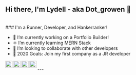 ## Hi there, I'm Lydell - aka Dot_growen 👋
<br />
### I'm a Runner, Developer, and Hankerranker!

- 🔭 I’m currently working on a Portfolio Builder!
- ⚛ I’m currently learning MERN Stack 
- 👯 I’m looking to collaborate with other developers
- 🥅 2020 Goals: Join my first company as a JR developer

[<img align="left" alt="codeSTACKr | YouTube" width="22px" src="https://cdn.jsdelivr.net/npm/simple-icons@v3/icons/youtube.svg" />][youtube]
[<img align="left" alt="codeSTACKr | Twitter" width="22px" src="https://cdn.jsdelivr.net/npm/simple-icons@v3/icons/twitter.svg" />][twitter]
[<img align="left" alt="codeSTACKr | LinkedIn" width="22px" src="https://cdn.jsdelivr.net/npm/simple-icons@v3/icons/linkedin.svg" />][linkedin]
[<img align="left" alt="codeSTACKr | Instagram" width="22px" src="https://cdn.jsdelivr.net/npm/simple-icons@v3/icons/instagram.svg" />][instagram]

<br />
---

[twitter]: https://twitter.com/codeSTACKr
[youtube]: https://www.youtube.com/channel/UCQYcqeiLnkkbIVgZUuO2drA?view_as=subscriber
[instagram]: https://www.instagram.com/lydell_growen/
[linkedin]: https://www.linkedin.com/in/lydell-growen-2a3029134/
[webdevplaylist]: https://www.youtube.com/playlist?list=PLkwxH9e_vrAJ0WbEsFA9W3I1W-g_BTsbt
